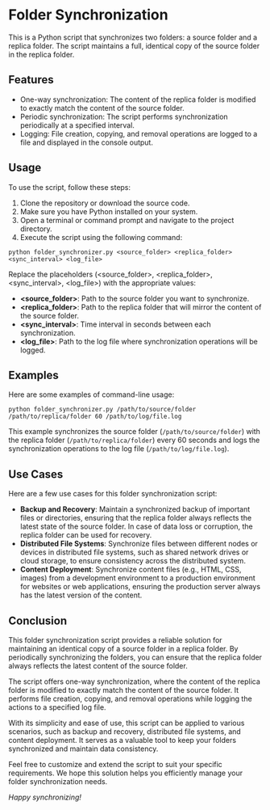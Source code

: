 <h1>Folder Synchronization</h1>

<p>This is a Python script that synchronizes two folders: a source folder and a replica folder. The script maintains a full, identical copy of the source folder in the replica folder.</p>

<h2>Features</h2>

<ul>
  <li>One-way synchronization: The content of the replica folder is modified to exactly match the content of the source folder.</li>
  <li>Periodic synchronization: The script performs synchronization periodically at a specified interval.</li>
  <li>Logging: File creation, copying, and removal operations are logged to a file and displayed in the console output.</li>
</ul>

<h2>Usage</h2>

<p>To use the script, follow these steps:</p>

<ol>
  <li>Clone the repository or download the source code.</li>
  <li>Make sure you have Python installed on your system.</li>
  <li>Open a terminal or command prompt and navigate to the project directory.</li>
  <li>Execute the script using the following command:</li>
</ol>

<pre><code>python folder_synchronizer.py &lt;source_folder&gt; &lt;replica_folder&gt; &lt;sync_interval&gt; &lt;log_file&gt;</code></pre>

<p>Replace the placeholders (&lt;source_folder&gt;, &lt;replica_folder&gt;, &lt;sync_interval&gt;, &lt;log_file&gt;) with the appropriate values:</p>

<ul>
  <li><strong>&lt;source_folder&gt;</strong>: Path to the source folder you want to synchronize.</li>
  <li><strong>&lt;replica_folder&gt;</strong>: Path to the replica folder that will mirror the content of the source folder.</li>
  <li><strong>&lt;sync_interval&gt;</strong>: Time interval in seconds between each synchronization.</li>
  <li><strong>&lt;log_file&gt;</strong>: Path to the log file where synchronization operations will be logged.</li>
</ul>

<h2>Examples</h2>

<p>Here are some examples of command-line usage:</p>

<pre><code>python folder_synchronizer.py /path/to/source/folder /path/to/replica/folder 60 /path/to/log/file.log</code></pre>

<p>This example synchronizes the source folder (<code>/path/to/source/folder</code>) with the replica folder (<code>/path/to/replica/folder</code>) every 60 seconds and logs the synchronization operations to the log file (<code>/path/to/log/file.log</code>).</p>

<h2>Use Cases</h2>

<p>Here are a few use cases for this folder synchronization script:</p>

<ul>
  <li><strong>Backup and Recovery</strong>: Maintain a synchronized backup of important files or directories, ensuring that the replica folder always reflects the latest state of the source folder. In case of data loss or corruption, the replica folder can be used for recovery.</li>
  <li><strong>Distributed File Systems</strong>: Synchronize files between different nodes or devices in distributed file systems, such as shared network drives or cloud storage, to ensure consistency across the distributed system.</li>
  <li><strong>Content Deployment</strong>: Synchronize content files (e.g., HTML, CSS, images) from a development environment to a production environment for websites or web applications, ensuring the production server always has the latest version of the content.</li>
</ul>


<h2>Conclusion</h2>

<p>This folder synchronization script provides a reliable solution for maintaining an identical copy of a source folder in a replica folder. By periodically synchronizing the folders, you can ensure that the replica folder always reflects the latest content of the source folder.</p>

<p>The script offers one-way synchronization, where the content of the replica folder is modified to exactly match the content of the source folder. It performs file creation, copying, and removal operations while logging the actions to a specified log file.</p>

<p>With its simplicity and ease of use, this script can be applied to various scenarios, such as backup and recovery, distributed file systems, and content deployment. It serves as a valuable tool to keep your folders synchronized and maintain data consistency.</p>

<p>Feel free to customize and extend the script to suit your specific requirements. We hope this solution helps you efficiently manage your folder synchronization needs.</p>

<p><em>Happy synchronizing!</em></p>
